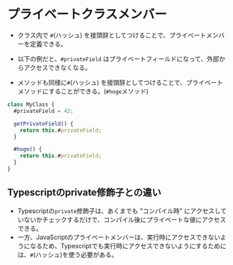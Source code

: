 # プライベートクラスメンバー
- クラス内で `#`(ハッシュ) を接頭辞としてつけることで、プライベートメンバーを定義できる。

- 以下の例だと、`#privateField` はプライベートフィールドになって、外部からアクセスできなくなる。
- メソッドも同様に`#`(ハッシュ) を接頭辞としてつけることで、プライベートメソッドにすることができる。(`#hoge`メソッド)

```js
class MyClass {
  #privateField = 42;

  getPrivateField() {
    return this.#privateField;
  }

  #hoge() {
    return this.#privateField;
  }
}
```

## Typescriptのprivate修飾子との違い
- Typescriptの`private`修飾子は、あくまでも "コンパイル時" にアクセスしていないかチェックするだけで、コンパイル後にプライベートな値にアクセスできる。
- 一方、JavaScriptのプライベートメンバーは、実行時にアクセスできないようになるため、Typescriptでも実行時にアクセスできないようにするためには、`#`(ハッシュ)を使う必要がある。
